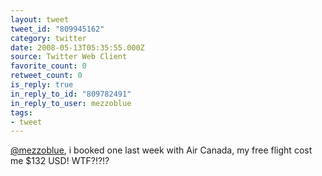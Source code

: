 ```yaml
---
layout: tweet
tweet_id: "809945162"
category: twitter
date: 2008-05-13T05:35:55.000Z
source: Twitter Web Client
favorite_count: 0
retweet_count: 0
is_reply: true
in_reply_to_id: "809782491"
in_reply_to_user: mezzoblue
tags:
- tweet
---
```


[@mezzoblue](https://twitter.com/@mezzoblue), i booked one last week with Air Canada, my free flight cost me $132 USD! WTF?!?!?
